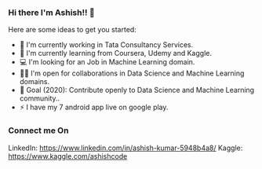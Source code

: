### Hi there I'm Ashish!! 👋

<!--
**asis4911/asis4911** is a ✨ _special_ ✨ repository because its `README.md` (this file) appears on your GitHub profile.-->

Here are some ideas to get you started:

- 🔭 I'm currently working in Tata Consultancy Services.
- 🌱 I'm currently learning from Coursera, Udemy and Kaggle.
- 💻 I'm looking for an Job in Machine Learning domain.
- 🤝🏻 I'm open for collaborations in Data Science and Machine Learning domains.
- 🎯 Goal (2020): Contribute openly to Data Science and Machine Learning community..
- ⚡ I have my 7 android app live on google play.

### Connect me On

LinkedIn: https://www.linkedin.com/in/ashish-kumar-5948b4a8/
Kaggle: https://www.kaggle.com/ashishcode

